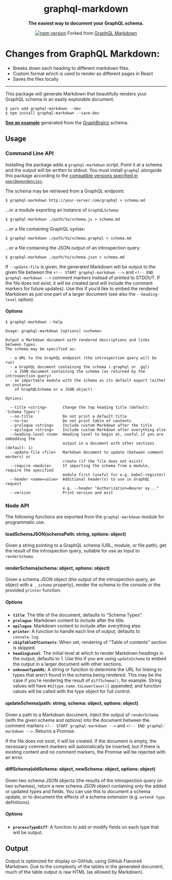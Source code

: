 <div align="center">

# graphql-markdown

**The easiest way to document your GraphQL schema.**

[![npm version](https://img.shields.io/npm/v/graphql-markdown.svg)](https://www.npmjs.com/package/graphql-markdown)
Forked from [GraphQL Markdown](https://github.com/exogen/graphql-markdown)

## </div>

# Changes from GraphQL Markdown:

- Breaks down each heading to different markdown files.
- Custom format which is used to render as different pages in React
- Saves the files locally

---

This package will generate Markdown that beautifully renders your GraphQL schema
in an easily explorable document.

```console
$ yarn add graphql-markdown --dev
$ npm install graphql-markdown --save-dev
```

**[See an example][example]** generated from the [GraphBrainz][] schema.

## Usage

### Command Line API

Installing the package adds a `graphql-markdown` script. Point it at a schema
and the output will be written to stdout. You must install `graphql` alongside
this package according to the
[compatible versions specified in `peerDependencies`](./package.json).

The schema may be retrieved from a GraphQL endpoint:

```console
$ graphql-markdown http://your-server.com/graphql > schema.md
```

…or a module exporting an instance of `GraphQLSchema`:

```console
$ graphql-markdown ./path/to/schema.js > schema.md
```

…or a file containing GraphQL syntax:

```console
$ graphql-markdown ./path/to/schema.graphql > schema.md
```

…or a file containing the JSON output of an introspection query:

```console
$ graphql-markdown ./path/to/schema.json > schema.md
```

If `--update-file` is given, the generated Markdown will be output to the given
file between the `<!-- START graphql-markdown -->` and
`<!-- END graphql-markdown -->` comment markers instead of printed to STDOUT. If
the file does not exist, it will be created (and will include the comment
markers for future updates). Use this if you’d like to embed the rendered
Markdown as just one part of a larger document (see also the `--heading-level`
option).

#### Options

```console
$ graphql-markdown --help

Usage: graphql-markdown [options] <schema>

Output a Markdown document with rendered descriptions and links between types.
The schema may be specified as:

  - a URL to the GraphQL endpoint (the introspection query will be run)
  - a GraphQL document containing the schema (.graphql or .gql)
  - a JSON document containing the schema (as returned by the introspection query)
  - an importable module with the schema as its default export (either an instance
    of GraphQLSchema or a JSON object)

Options:

  --title <string>       Change the top heading title (default: 'Schema Types')
  --no-title             Do not print a default title
  --no-toc               Do not print table of contents
  --prologue <string>    Include custom Markdown after the title
  --epilogue <string>    Include custom Markdown after everything else
  --heading-level <num>  Heading level to begin at, useful if you are embedding the
                         output in a document with other sections (default: 1)
  --update-file <file>   Markdown document to update (between comment markers) or
                         create (if the file does not exist)
  --require <module>     If importing the schema from a module, require the specified
                         module first (useful for e.g. babel-register)
  --header <name=value>  Additional header(s) to use in GraphQL request
                         e.g. --header "Authorization=Bearer ey..."
  --version              Print version and exit
```

### Node API

The following functions are exported from the `graphql-markdown` module for
programmatic use.

#### loadSchemaJSON(schemaPath: string, options: object)

Given a string pointing to a GraphQL schema (URL, module, or file path), get the
result of the introspection query, suitable for use as input to `renderSchema`.

#### renderSchema(schema: object, options: object)

Given a schema JSON object (the output of the introspection query, an object
with a `__schema` property), render the schema to the console or the provided
`printer` function.

##### Options

- **`title`**: The title of the document, defaults to “Schema Types”.
- **`prologue`**: Markdown content to include after the title.
- **`epilogue`**: Markdown content to include after everything else.
- **`printer`**: A function to handle each line of output, defaults to
  `console.log`.
- **`skipTableOfContents`**: When set, rendering of "Table of contents" section
  is skipped.
- **`headingLevel`**: The initial level at which to render Markdown headings in
  the output, defaults to 1. Use this if you are using `updateSchema` to embed
  the output in a larger document with other sections.
- **`unknownTypeURL`**: A string or function to determine the URL for linking to
  types that aren’t found in the schema being rendered. This may be the case if
  you’re rendering the result of `diffSchema()`, for example. String values will
  have `#${type.name.toLowerCase()}` appended, and function values will be
  called with the type object for full control.

#### updateSchema(path: string, schema: object, options: object)

Given a path to a Markdown document, inject the output of `renderSchema` (with
the given schema and options) into the document between the comment markers
`<!-- START graphql-markdown -->` and `<!-- END graphql-markdown -->`. Returns a
Promise.

If the file does not exist, it will be created. If the document is empty, the
necessary comment markers will automatically be inserted, but if there is
existing content and no comment markers, the Promise will be rejected with an
error.

#### diffSchema(oldSchema: object, newSchema: object, options: object)

Given two schema JSON objects (the results of the introspection query on two
schemas), return a new schema JSON object containing only the added or updated
types and fields. You can use this to document a schema update, or to document
the effects of a schema extension (e.g. `extend type` definitions).

##### Options

- **`processTypeDiff`**: A function to add or modify fields on each type that
  will be output.

## Output

Output is optimized for display on GitHub, using GitHub Flavored Markdown. Due
to the complexity of the tables in the generated document, much of the table
output is raw HTML (as allowed by Markdown).

[example]: https://github.com/exogen/graphbrainz/blob/master/docs/types.md
[graphbrainz]: https://github.com/exogen/graphbrainz
